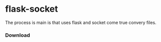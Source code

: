 # flask-socket
The process is main is that uses flask and socket come true convery files.
<h3>Download</h3>
<a href=""></a>
